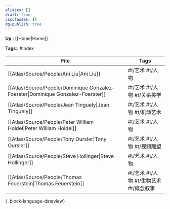 ```yaml
---
aliases: []
draft: true
cssclasses: []
dg-publish: true
---
```


**Up**:: [[Home\|Home]]

**Tags**:: #Index

| File                                                                                | Tags                        |
| ----------------------------------------------------------------------------------- | --------------------------- |
| [[Atlas/Source/People/Ani Liu\|Ani Liu]]                                         | #t/艺术 #t/人物                 |
| [[Atlas/Source/People/Dominique Gonzalez-Foerster\|Dominique Gonzalez-Foerster]] | #t/艺术 #t/人物 #t/关系美学         |
| [[Atlas/Source/People/Jean Tinguely\|Jean Tinguely]]                             | #t/艺术 #t/人物 #t/机动艺术         |
| [[Atlas/Source/People/Peter William Holdel\|Peter William Holdel]]               | #t/艺术 #t/人物                 |
| [[Atlas/Source/People/Tony Oursler\|Tony Oursler]]                               | #t/艺术 #t/人物 #t/视频雕塑         |
| [[Atlas/Source/People/Steve Hollinger\|Steve Hollinger]]                         | #t/艺术 #t/人物                 |
| [[Atlas/Source/People/Thomas Feuerstein\|Thomas Feuerstein]]                     | #t/艺术 #t/人物 #t/生物艺术 #t/概念叙事 |

{ .block-language-dataview}

